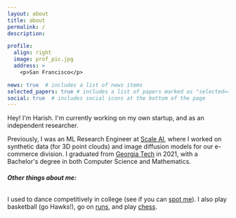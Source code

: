 ```yaml
---
layout: about
title: about
permalink: /
description:

profile:
  align: right
  image: prof_pic.jpg
  address: >
    <p>San Francisco</p>

news: true  # includes a list of news items
selected_papers: true # includes a list of papers marked as "selected={true}"
social: true  # includes social icons at the bottom of the page
---
```

Hey! I'm Harish. I'm currently working on my own startup, and as an independent researcher.

Previously, I was an ML Research Engineer at [Scale AI](http://www.scale.com), where I worked on synthetic data (for 3D point clouds) and image diffusion models for our e-commerce division. I graduated from [Georgia Tech](http://gatech.edu) in 2021, with a Bachelor's degree in both Computer Science and Mathematics.



###### **Other things about me:**
I used to dance competitively in college (see if you can [spot me](https://www.youtube.com/watch?v=oGEAmH5qomw&t=124s&ab_channel=BollywoodAmerica)). I also play basketball (go Hawks!), go on [runs](https://www.strava.com/athletes/6201649), and play [chess](https://www.chess.com/member/chandhoo).
